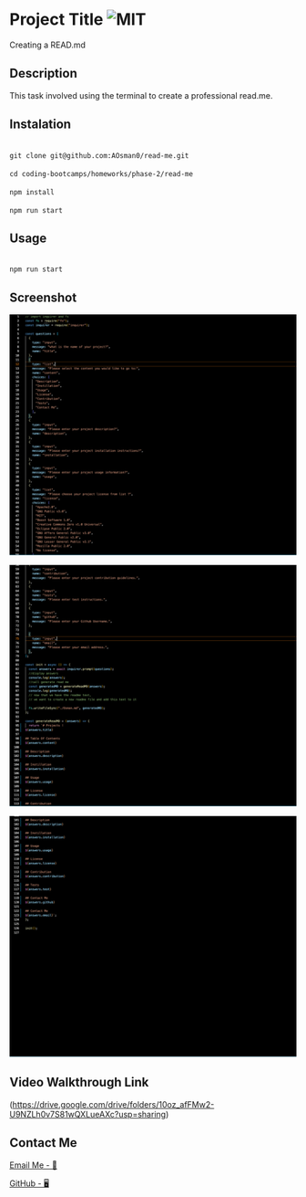 # Project Title ![MIT](https://img.shields.io/badge/MIT-License-green)

Creating a READ.md

## Description

This task involved using the terminal to create a professional read.me.

## Instalation

```

git clone git@github.com:AOsman0/read-me.git

cd coding-bootcamps/homeworks/phase-2/read-me

npm install

npm run start

```

## Usage

```

npm run start

```

## Screenshot

![screenshot1](./images/Screenshot%202022-06-03%20at%2016.22.17.png)

![screenshot1](./images/Screenshot%202022-06-03%20at%2016.22.29.png)

![screenshot1](./images/Screenshot%202022-06-03%20at%2016.22.34.png)

## Video Walkthrough Link

(https://drive.google.com/drive/folders/10oz_afFMw2-U9NZLh0v7S81wQXLueAXc?usp=sharing)

## Contact Me

[Email Me - 📧](osmana9987@gmail.com)

[GitHub - 🖥️](https://github.com/AOsman0)
